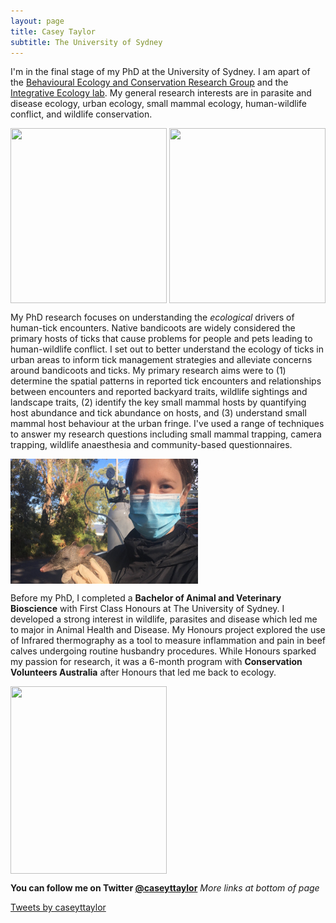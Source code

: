 ```yaml
---
layout: page
title: Casey Taylor
subtitle: The University of Sydney
---
```


I'm in the final stage of my PhD at the University of Sydney. I am apart of the [Behavioural Ecology and Conservation Research Group](https://conservation-behaviour.sydney.edu.au/) and the [Integrative Ecology lab](https://www.sydney.edu.au/science/our-research/research-areas/life-and-environmental-sciences/integrative-ecology-lab.html). My general research interests are in parasite and disease ecology, urban ecology, small mammal ecology, human-wildlife conflict, and wildlife conservation. 

<img src="/images/Me_possum-01.png" width="250" height="280" align="center"> <img src="/images/CT_camtrapping.png" width="250" height="280" align="center"> 

My PhD research focuses on understanding the _ecological_ drivers of human-tick encounters. Native bandicoots are widely considered the primary hosts of ticks that cause problems for people and pets leading to human-wildlife conflict. I set out to better understand the ecology of ticks in urban areas to inform tick management strategies and alleviate concerns around bandicoots and ticks. My primary research aims were to (1) determine the spatial patterns in reported tick encounters and relationships between encounters and reported backyard traits, wildlife sightings and landscape traits, (2) identify the key small mammal hosts by quantifying host abundance and tick abundance on hosts, and (3) understand small mammal host behaviour at the urban fringe. 
I've used a range of techniques to answer my research questions including small mammal trapping, camera trapping, wildlife anaesthesia and community-based questionnaires.

 <img src="/images/COVID-holding-bandicoot.JPG" width="300" height="200" align="middle">
 
Before my PhD, I completed a **Bachelor of Animal and Veterinary Bioscience** with First Class Honours at The University of Sydney. I developed a strong interest in wildlife, parasites and disease which led me to major in Animal Health and Disease. My Honours project explored the use of Infrared thermography as a tool to measure inflammation and pain in beef calves undergoing routine husbandry procedures. While Honours sparked my passion for research, it was a 6-month program with **Conservation Volunteers Australia** after Honours that led me back to ecology.

 <img src="/images/CT_termite mound_trop BIO.JPG" width="250" height="300" align="center">
 
**You can follow me on Twitter [@caseyttaylor](https://twitter.com/caseyttaylor)**
_More links at bottom of page_

<a class="twitter-timeline" href="https://twitter.com/caseyttaylor?ref_src=twsrc%5Etfw">Tweets by caseyttaylor</a> <script async src="https://platform.twitter.com/widgets.js" charset="utf-8"></script>
